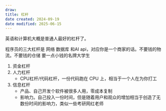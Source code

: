 ```yaml
---
draw:
title: 杠杆
date created: 2024-09-19
date modified: 2025-06-15
---
```


英语和计算机大概是普通人最好的杠杆了。

程序员的三大杠杆是 网络 数据库 和AI api，对应你是一个商家的话。不要钱的物流。不要钱的仓储 要一点小钱的名牌大学生

1. 资金杠杆
2. 人力杠杆
	- CPU杠杆/代码杠杆，一份代码跑在 CPU 上，相当于一个人在为你打工
3. 信息杠杆
	- 产品、自己开发个软件被很多人用，零成本复制
	- 影响力。自己投入一份时间，但是随着用户和观众的增加相当于创造了无数份时间的影响力，类似一些考研网红老师
